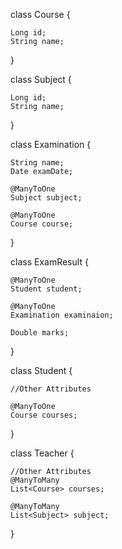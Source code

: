 
class Course {
        
	Long id;
	String name;
}


class Subject {
	
	Long id;
	String name;
}

class Examination {
	
	String name;
	Date examDate;
	
	@ManyToOne
	Subject subject;
	
	@ManyToOne
	Course course;
	
}

class ExamResult {
	
	@ManyToOne
	Student student;
	
	@ManyToOne
	Examination examinaion;
		
	Double marks;
	
	
}



class Student {

    //Other Attributes

	@ManyToOne
	Course courses;	

}


class Teacher {
	
	//Other Attributes
	@ManyToMany
	List<Course> courses;

	@ManyToMany
	List<Subject> subject;
}
